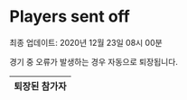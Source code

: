 # Players sent off
최종 업데이트: 2020년 12월 23일 08시 00분


경기 중 오류가 발생하는 경우 자동으로 퇴장됩니다.


| 퇴장된 참가자 |
|:---:|